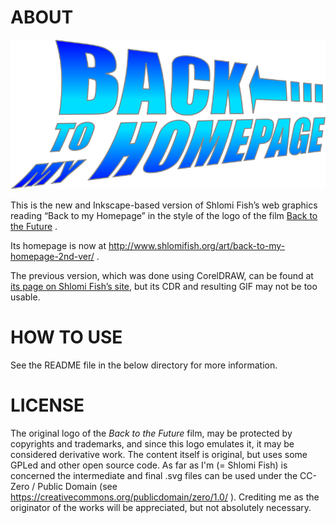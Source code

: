 # ABOUT

![Back to my Homepage logo](back-to-my-homepage-logo/back-to-my-homepage--scripted-final--with-gradient-applied--cropped.svg)

This is the new and Inkscape-based version of Shlomi Fish’s web graphics
reading “Back to my Homepage” in the style of the logo of the film
[Back to the Future](http://en.wikipedia.org/wiki/Back_to_the_Future) .

Its homepage is now at http://www.shlomifish.org/art/back-to-my-homepage-2nd-ver/ .

The previous version, which was done using CorelDRAW, can be found at
[its page on Shlomi Fish’s site](http://www.shlomifish.org/art/bk2hp/),
but its CDR and resulting GIF may not be too usable.

# HOW TO USE

See the README file in the below directory for more information.

# LICENSE

The original logo of the _Back to the Future_ film, may be protected by
copyrights and trademarks, and since this logo emulates it, it may be
considered derivative work. The content itself is original, but uses some
GPLed and other open source code. As far as I'm (= Shlomi Fish) is
concerned the intermediate and final .svg files can be used under the CC-Zero
/ Public Domain (see https://creativecommons.org/publicdomain/zero/1.0/ ).
Crediting me as the originator of the works will be appreciated, but not
absolutely necessary.
